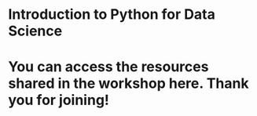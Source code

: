 # Introduction to Python for Data Science
# You can access the resources shared in the workshop here. Thank you for joining!
